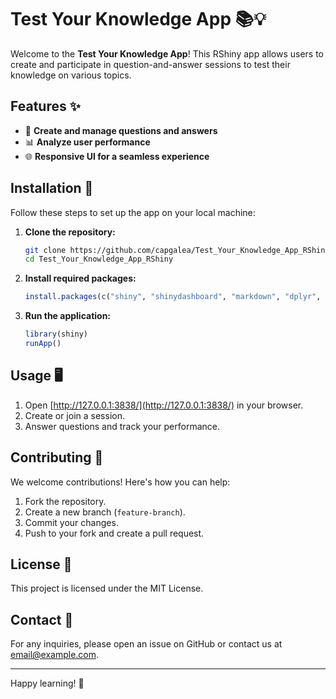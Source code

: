 # Test Your Knowledge App 📚💡

Welcome to the **Test Your Knowledge App**! This RShiny app allows users to create and participate in question-and-answer sessions to test their knowledge on various topics.

## Features ✨

- 📝 **Create and manage questions and answers**
- 📊 **Analyze user performance**
- 🌐 **Responsive UI for a seamless experience**

## Installation 🚀

Follow these steps to set up the app on your local machine:

1. **Clone the repository:**
    ```bash
    git clone https://github.com/capgalea/Test_Your_Knowledge_App_RShiny.git
    cd Test_Your_Knowledge_App_RShiny
    ```

2. **Install required packages:**
    ```R
    install.packages(c("shiny", "shinydashboard", "markdown", "dplyr", "shinyBS", "data.table", "tidyr", "DT", "rhandsontable", "tibble"))
    ```

3. **Run the application:**
    ```R
    library(shiny)
    runApp()
    ```

## Usage 🖥️

1. Open [http://127.0.0.1:3838/](http://127.0.0.1:3838/) in your browser.
2. Create or join a session.
3. Answer questions and track your performance.

## Contributing 🤝

We welcome contributions! Here's how you can help:

1. Fork the repository.
2. Create a new branch (`feature-branch`).
3. Commit your changes.
4. Push to your fork and create a pull request.

## License 📄

This project is licensed under the MIT License.

## Contact 📧

For any inquiries, please open an issue on GitHub or contact us at [email@example.com](mailto:email@example.com).

---

Happy learning! 🎉
